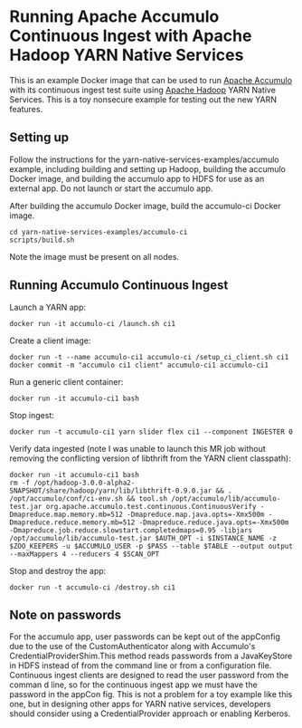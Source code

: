 # Running Apache Accumulo Continuous Ingest with Apache Hadoop YARN Native Services

This is an example Docker image that can be used to run [Apache Accumulo](http://accumulo.apache.org) with its continuous ingest test suite using [Apache Hadoop](http://hadoop.apache.org) YARN Native Services.
This is a toy nonsecure example for testing out the new YARN features.

## Setting up

Follow the instructions for the yarn-native-services-examples/accumulo example, including building and setting up Hadoop, building the accumulo Docker image, and building the accumulo app to HDFS for use as an external app.
Do not launch or start the accumulo app.

After building the accumulo Docker image, build the accumulo-ci Docker image.
```
cd yarn-native-services-examples/accumulo-ci
scripts/build.sh
```

Note the image must be present on all nodes.

## Running Accumulo Continuous Ingest

Launch a YARN app:
```
docker run -it accumulo-ci /launch.sh ci1
```

Create a client image:
```
docker run -t --name accumulo-ci1 accumulo-ci /setup_ci_client.sh ci1
docker commit -m "accumulo ci1 client" accumulo-ci1 accumulo-ci1
```

Run a generic client container:
```
docker run -it accumulo-ci1 bash
```

Stop ingest:
```
docker run -t accumulo-ci1 yarn slider flex ci1 --component INGESTER 0
```

Verify data ingested (note I was unable to launch this MR job without removing the conflicting version of libthrift from the YARN client classpath):
```
docker run -it accumulo-ci1 bash
rm -f /opt/hadoop-3.0.0-alpha2-SNAPSHOT/share/hadoop/yarn/lib/libthrift-0.9.0.jar && . /opt/accumulo/conf/ci-env.sh && tool.sh /opt/accumulo/lib/accumulo-test.jar org.apache.accumulo.test.continuous.ContinuousVerify -Dmapreduce.map.memory.mb=512 -Dmapreduce.map.java.opts=-Xmx500m -Dmapreduce.reduce.memory.mb=512 -Dmapreduce.reduce.java.opts=-Xmx500m -Dmapreduce.job.reduce.slowstart.completedmaps=0.95 -libjars /opt/accumulo/lib/accumulo-test.jar $AUTH_OPT -i $INSTANCE_NAME -z $ZOO_KEEPERS -u $ACCUMULO_USER -p $PASS --table $TABLE --output output --maxMappers 4 --reducers 4 $SCAN_OPT
```

Stop and destroy the app:
```
docker run -t accumulo-ci /destroy.sh ci1
```

## Note on passwords

For the accumulo app, user passwords can be kept out of the appConfig due to the
 use of the CustomAuthenticator along with Accumulo's CredentialProviderShim.This method reads passwords from a JavaKeyStore in HDFS instead of from the command line or from a configuration file.
Continuous ingest clients are designed to read the user password from the comman
d line, so for the continuous ingest app we must have the password in the appCon
fig.
This is not a problem for a toy example like this one, but in designing other apps for YARN native services, developers should consider using a CredentialProvider approach or enabling Kerberos.
